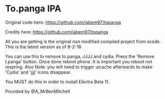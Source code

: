 # To.panga IPA

Original code here: https://github.com/iabem97/topanga

Credits here: https://github.com/iabem97/topanga

All you are getting is the original non modified compiled project from xcode. This is the latest version as of 8-2-18

You can use this to remove to.panga, JJJJ and cydia. Press the 'Remove t.panga' button. Once done reboot phone. It is important you reboot not respring. Also Note: you will need to trigger uicache afterwards to make 'Cydia' and 'jjjj' icons disappear.

You MUST do this in order to install Electra Beta 11.

Provided by @A_MrBenMitchell
